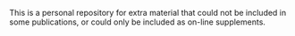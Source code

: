 This is a personal repository for extra material that could not be included in some publications, or could only be included as on-line supplements. 
